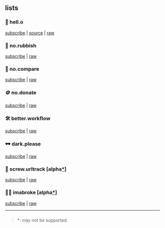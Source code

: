 
<h2>lists</h2>

<!-- <h3>once for all:</h3> -->

<!-- <a href="https://subscribe.adblockplus.org?location=https://raw.githubusercontent.com/slavaleleka/webweb/master/say/all.lists">💐 all.lists</a> -->

<!-- <h3>one by one:</h3> -->


### 🐣 hell.o

[subscribe][hell-o-subscribe] | [source][hell-o-source] | [raw][hell-o-raw]

[hell-o-subscribe]: abp:subscribe?location=https://raw.githubusercontent.com/slavaleleka/webweb/master/say/hell.o&title=/say/hell.o
[hell-o-source]: ./say/hell.o
[hell-o-raw]: https://raw.githubusercontent.com/slavaleleka/webweb/master/say/hell.o


### 🎩 no.rubbish

[subscribe][no-rubbish-subscribe] | [raw][no-rubbish-raw]

[no-rubbish-subscribe]: abp:subscribe?location=https://raw.githubusercontent.com/slavaleleka/webweb/master/say/no.rubbish&title=/say/no.rubbish
[no-rubbish-raw]: https://raw.githubusercontent.com/slavaleleka/webweb/master/say/no.rubbish


### 🧮 no.compare

[subscribe][no-compare-subscribe] | [raw][no-compare-raw]

[no-compare-subscribe]: abp:subscribe?location=https://raw.githubusercontent.com/slavaleleka/webweb/master/say/no.compare&title=/say/no.compare
[no-compare-raw]: https://raw.githubusercontent.com/slavaleleka/webweb/master/say/no.compare


### 🪙 no.donate

[subscribe][no-donate-subscribe] | [raw][no-donate-raw]

[no-donate-subscribe]: abp:subscribe?location=https://raw.githubusercontent.com/slavaleleka/webweb/master/say/no.donate&title=/say/no.donate
[no-donate-raw]: https://raw.githubusercontent.com/slavaleleka/webweb/master/say/no.donate


### 🛠️ better.workflow

[subscribe][better-workflow-subscribe] | [raw][better-workflow-raw]

[better-workflow-subscribe]: abp:subscribe?location=https://raw.githubusercontent.com/slavaleleka/webweb/master/say/better.workflow&title=/say/better.workflow
[better-workflow-raw]: https://raw.githubusercontent.com/slavaleleka/webweb/master/say/better.workflow


### 🕶 dark.please

[subscribe][dark-please-subscribe] | [raw][dark-please-raw]

[dark-please-subscribe]: abp:subscribe?location=https://raw.githubusercontent.com/slavaleleka/webweb/master/say/dark.please&title=/say/dark.please
[dark-please-raw]: https://raw.githubusercontent.com/slavaleleka/webweb/master/say/dark.please


### 🧽 screw.urltrack [alpha[*]]

[subscribe][screw-urltrack-subscribe] | [raw][screw-urltrack-raw]

[screw-urltrack-subscribe]: abp:subscribe?location=https://raw.githubusercontent.com/slavaleleka/webweb/master/say/screw.urltrack&title=/say/screw.urltrack
[screw-urltrack-raw]: https://raw.githubusercontent.com/slavaleleka/webweb/master/say/screw.urltrack


### 🏴‍☠️ imabroke [alpha[*]]

[subscribe][imabroke-subscribe] | [raw][imabroke-raw]

[imabroke-subscribe]: abp:subscribe?location=https://raw.githubusercontent.com/slavaleleka/webweb/master/say/imabroke&title=/say/imabroke
[imabroke-raw]: https://raw.githubusercontent.com/slavaleleka/webweb/master/say/imabroke

* * *

### <a name="asterisk-one"></a>

> \*: may not be supported.

[*]: #asterisk-one "may not be supported"
